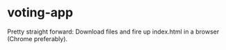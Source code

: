 # voting-app

Pretty straight forward: Download files and fire up index.html in a browser (Chrome preferably).
